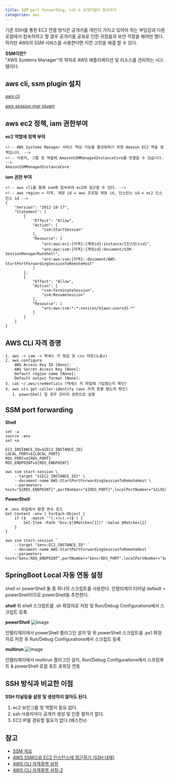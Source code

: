 ```yaml
---
title: SSM port forwarding, ssh & 공개키없이 접속하기
categories: aws
---
```


기존 SSH를 통한 EC2 연결 방식은 공개키를 개인이 가지고 있어야 하는 부담감과 다른 로컬에서 접속하려고 할 경우 공개키를 공유로 인한 귀찮음과 보안 걱정을 해야만 했다. 하지만 AWS의 SSM 서비스를 사용한다면 이런 고민을 해결 할 수 있다.

**SSM이란?**  
"AWS Systems Manager"의 약자로 AWS 애플리케이션 및 리소스를 관리하는 시스템이다.

## aws cli, ssm plugin 설치
[aws cli](https://docs.aws.amazon.com/ko_kr/streams/latest/dev/kinesis-tutorial-cli-installation.html)

[aws session mgr plugin](https://docs.aws.amazon.com/ko_kr/systems-manager/latest/userguide/session-manager-working-with-install-plugin.html)

## aws ec2 정책, iam 권한부여
**ec2 역할에 정책 부여**  

    <!-- AWS Systems Manager 서비스 핵심 기능을 활성화하기 위한 Amazon EC2 역할 정책입니다. -->
    <!-- 사용자, 그룹 및 역할에 AmazonSSMManagedInstanceCore를 연결할 수 있습니다. -->
    AmazonSSMManagedInstanceCore 

**iam 권한 부여**  

    <!-- aws cli를 통해 ssm에 접속하여 ec2에 접근할 수 있다. -->
    <!-- aws region = 지역, 계정 id = aws 프로필 계정 id, 인스턴스 id = ec2 인스턴스 id -->
    {
        "Version": "2012-10-17",
        "Statement": [
            {
                "Effect": "Allow",
                "Action": [
                    "ssm:StartSession"
                ],
                "Resource": [
                    "arn:aws:ec2:{지역}:{계정id}:instance/{인스턴스id}",
                    "arn:aws:ssm:{지역}:{계정id}:document/SSM-SessionManagerRunShell",
                    "arn:aws:ssm:{지역}::document/AWS-StartPortForwardingSessionToRemoteHost"
                ]
            },
            {
                "Effect": "Allow",
                "Action": [
                    "ssm:TerminateSession",
                    "ssm:ResumeSession"
                ],
                "Resource": [
                    "arn:aws:ssm:*:*:session/${aws:userid}-*"
                ]
            }
        ]
    }

## AWS CLI 자격 증명
    1. aws -> iam -> 액세스 키 발급 및 csv 저장(노출x)
    2. aws configure 
        AWS Access Key ID [None]: 
        AWS Secret Access Key [None]: 
        Default region name [None]: 
        Default output format [None]:
    3. cat ~/.aws/credentials (액세스 키 파일에 기입됐는지 확인)
    4. aws sts get-caller-identity (aws 자격 증명 됐는지 확인)
       1. powerShell 일 경우 관리자 권한으로 실행

## SSM port forwarding 
**Shell**

    set -a
    source .env
    set +a

    EC2_INSTANCE_ID=${EC2_INSTANCE_ID}
    LOCAL_PORT=${LOCAL_PORT}
    RDS_PORT=${RDS_PORT}
    RDS_ENDPOINT=${RDS_ENDPOINT}

    aws ssm start-session \
        --target "${EC2_INSTANCE_ID}" \
        --document-name AWS-StartPortForwardingSessionToRemoteHost \
        --parameters host="${RDS_ENDPOINT}",portNumber="${RDS_PORT}",localPortNumber="${LOCAL_PORT}"

**PowerShell**

    # .env 파일에서 환경 변수 로드
    Get-Content .env | ForEach-Object {
        if ($_ -match '^(.+)=(.+)$') {
            Set-Item -Path "Env:$($Matches[1])" -Value $Matches[2]
        }
    }

    aws ssm start-session `
        --target "$env:EC2_INSTANCE_ID" `
        --document-name AWS-StartPortForwardingSessionToRemoteHost `
        --parameters host="$env:RDS_ENDPOINT",portNumber="$env:RDS_PORT",localPortNumber="$env:DB_PORT"

## SpringBoot Local 자동 연동 설정
shell or powerShell 둘 중 하나의 스크립트를 사용한다. 인텔리제이 터미널 default = powerShell이므로 powerShell을 추천한다.

**shell**
위 shell 스크립트를 .sh 확장자로 저장 및 Run/Debug Configurations에서 스크립트 등록

**powerShell** 
![image](https://github.com/user-attachments/assets/04fb8dda-038b-4a04-92d7-bd44ddc05194)

인텔리제이에서 powerShell 플러그인 설치 및 위 powerShell 스크립트를 .ps1 확장자로 저장 후 Run/Debug Configurations에서 스크립트 등록

**multirun**
![image](https://github.com/user-attachments/assets/db14eb1a-2afc-4791-9d92-8c1d3b5c5bfa)

인텔리제이에서 multirun 플러그인 설치, Run/Debug Configurations에서 스프링부트 & powerShell 로컬 포트 포워딩 연동

## SSH 방식과 비교한 이점
**SSH 터널링을 설정 및 생성하지 않아도 된다.**  
1. ec2 보안그룹 및 역할이 필요 없다.
2. ssh 사용자마다 공개키 생성 및 인증 절차가 없다.
3. EC2 IP를 경유할 필요가 없다.(배스천x)

## 참고
* [SSM 개요](https://docs.aws.amazon.com/ko_kr/systems-manager/latest/userguide/what-is-systems-manager.html)  
* [AWS SSM으로 EC2 인스턴스에 접근하기 (SSH 대체)](https://musma.github.io/2019/11/29/about-aws-ssm.html)  
* [AWS CLI 자격증명 설정](https://docs.aws.amazon.com/ko_kr/cli/latest/userguide/cli-configure-files.html)
* [AWS CLI 자격증명 설정-2](https://kimjingo.tistory.com/209)

